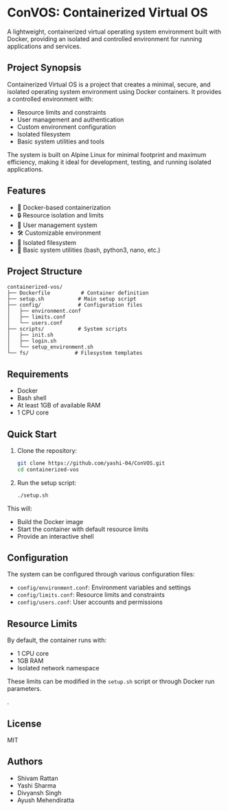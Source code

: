 # ConVOS: Containerized Virtual OS 

A lightweight, containerized virtual operating system environment built with Docker, providing an isolated and controlled environment for running applications and services.

## Project Synopsis

Containerized Virtual OS is a project that creates a minimal, secure, and isolated operating system environment using Docker containers. It provides a controlled environment with:

- Resource limits and constraints
- User management and authentication
- Custom environment configuration
- Isolated filesystem
- Basic system utilities and tools

The system is built on Alpine Linux for minimal footprint and maximum efficiency, making it ideal for development, testing, and running isolated applications.

## Features

- 🐳 Docker-based containerization
- 🔒 Resource isolation and limits
- 👤 User management system
- 🛠️ Customizable environment
- 📁 Isolated filesystem
- 🔧 Basic system utilities (bash, python3, nano, etc.)

## Project Structure

```
containerized-vos/
├── Dockerfile          # Container definition
├── setup.sh           # Main setup script
├── config/            # Configuration files
│   ├── environment.conf
│   ├── limits.conf
│   └── users.conf
├── scripts/           # System scripts
│   ├── init.sh
│   ├── login.sh
│   └── setup_environment.sh
└── fs/               # Filesystem templates
```

## Requirements

- Docker
- Bash shell
- At least 1GB of available RAM
- 1 CPU core

## Quick Start

1. Clone the repository:
   ```bash
   git clone https://github.com/yashi-04/ConVOS.git
   cd containerized-vos
   ```

2. Run the setup script:
   ```bash
   ./setup.sh
   ```

This will:
- Build the Docker image
- Start the container with default resource limits
- Provide an interactive shell

## Configuration

The system can be configured through various configuration files:

- `config/environment.conf`: Environment variables and settings
- `config/limits.conf`: Resource limits and constraints
- `config/users.conf`: User accounts and permissions

## Resource Limits

By default, the container runs with:
- 1 CPU core
- 1GB RAM
- Isolated network namespace

These limits can be modified in the `setup.sh` script or through Docker run parameters.

.

## License
MIT 

## Authors

* Shivam Rattan
* Yashi Sharma
* Divyansh Singh
* Ayush Mehendiratta
